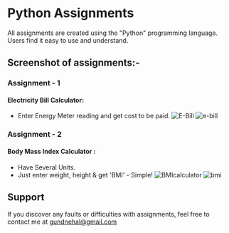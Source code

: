 # Python Assignments

All assignments are created using the "Python" programming language. Users find it easy to use and understand.

## Screenshot of assignments:-
### Assignment - 1
#### Electricity Bill Calculator:
- Enter Energy Meter reading and get cost to be paid.
![E-Bill](https://user-images.githubusercontent.com/108085377/179650525-e915d90d-78f9-4c25-9d1f-b1b1c8cc6313.JPG)
![e-bill](https://user-images.githubusercontent.com/108085377/181195218-47c4cd30-4d1d-486f-9f33-4075abb2b561.gif)

### Assignment - 2
#### Body Mass Index Calculator :
- Have Several Units.
- Just enter weight, height & get 'BMI' - Simple!
![BMIcalculator](https://user-images.githubusercontent.com/108085377/179503432-10ff3915-12a9-44af-b891-6eaa1bdc8373.JPG)
![bmi](https://user-images.githubusercontent.com/108085377/181197784-78e695e3-a99a-45f2-a9c1-7286c459f229.gif)

## Support

If you discover any faults or difficulties with assignments, feel free to contact me at gundnehal@gmail.com
